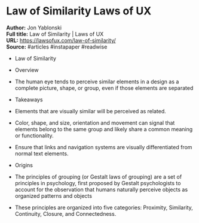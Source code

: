 # Law of Similarity   Laws of UX

**Author:** Jon Yablonski  
**Full title:** Law of Similarity | Laws of UX  
**URL:** https://lawsofux.com/law-of-similarity/  
**Source:** #articles #instapaper #readwise

- Law of Similarity 
   
- Overview 
   
- The human eye tends to perceive similar elements in a design as a complete picture, shape, or group, even if those elements are separated 
   
- Takeaways 
   
- Elements that are visually similar will be perceived as related. 
   
- Color, shape, and size, orientation and movement can signal that elements belong to the same group and likely share a common meaning or functionality. 
   
- Ensure that links and navigation systems are visually differentiated from normal text elements. 
   
- Origins 
   
- The principles of grouping (or Gestalt laws of grouping) are a set of principles in psychology, first proposed by Gestalt psychologists to account for the observation that humans naturally perceive objects as organized patterns and objects 
   
- These principles are organized into five categories: Proximity, Similarity, Continuity, Closure, and Connectedness. 
   
